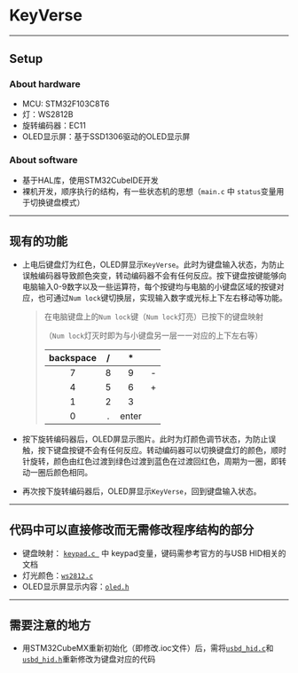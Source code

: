 # KeyVerse

---

## Setup

### About hardware

- MCU: STM32F103C8T6
- 灯：WS2812B
- 旋转编码器：EC11
- OLED显示屏：基于SSD1306驱动的OLED显示屏

### About software

- 基于HAL库，使用STM32CubeIDE开发
- 裸机开发，顺序执行的结构，有一些状态机的思想（`main.c` 中 `status`变量用于切换键盘模式）

---

## 现有的功能

- 上电后键盘灯为红色，OLED屏显示`KeyVerse`。此时为键盘输入状态，为防止误触编码器导致颜色突变，转动编码器不会有任何反应。按下键盘按键能够向电脑输入0-9数字以及一些运算符，每个按键均与电脑的小键盘区域的按键对应，也可通过`Num lock`键切换层，实现输入数字或光标上下左右移动等功能。

  > 在电脑键盘上的`Num lock`键（`Num lock`灯亮）已按下的键盘映射
  >
  > （`Num lock`灯灭时即为与小键盘另一层一一对应的上下左右等）
  >
  > | backspace |  /   |   *   |      |
  > | :-------: | :--: | :---: | :--: |
  > |     7     |  8   |   9   |  -   |
  > |     4     |  5   |   6   |  +   |
  > |     1     |  2   |   3   |      |
  > |     0     |  .   | enter |      |

- 按下旋转编码器后，OLED屏显示图片。此时为灯颜色调节状态，为防止误触，按下键盘按键不会有任何反应。转动编码器可以切换键盘灯的颜色，顺时针旋转，颜色由红色过渡到绿色过渡到蓝色在过渡回红色，周期为一圈，即转动一圈后颜色相同。

- 再次按下旋转编码器后，OLED屏显示`KeyVerse`，回到键盘输入状态。

---

## 代码中可以直接修改而无需修改程序结构的部分

- 键盘映射： [`keypad.c `](./Core/Src/keypad.c) 中 keypad变量，键码需参考官方的与USB HID相关的文档
- 灯光颜色：[`ws2812.c`](./Core/Src/ws2812.c)
- OLED显示屏显示内容：[`oled.h`](./Core/Src/font.c) 

---

## 需要注意的地方

- 用STM32CubeMX重新初始化（即修改.ioc文件）后，需将[`usbd_hid.c`](./Middlewares/ST/STM32_USB_Device_Library/Class/HID/Src/usbd_hid.c)和[`usbd_hid.h`](./Middlewares/ST/STM32_USB_Device_Library/Class/HID/Src/usbd_hid.h)重新修改为键盘对应的代码

